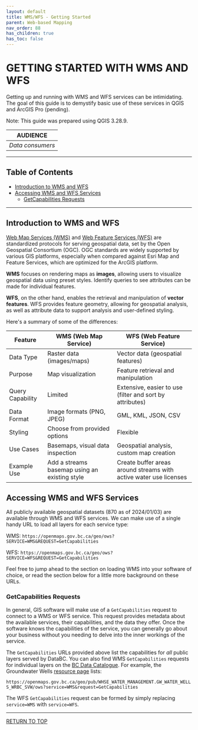 ```yaml
---
layout: default
title: WMS/WFS - Getting Started
parent: Web-based Mapping
nav_order: 88
has_children: true
has_toc: false
---
```


# GETTING STARTED WITH WMS AND WFS <!-- omit in toc -->

Getting up and running with WMS and WFS services can be intimidating. The goal of this guide is to demystify basic use of these services in QGIS and ArcGIS Pro (pending).

Note: This guide was prepared using QGIS 3.28.9.

|**AUDIENCE**|
|:---:|
| *Data consumers* |

-----------------------

## Table of Contents <!-- omit in toc -->
- [Introduction to WMS and WFS](#introduction-to-wms-and-wfs)
- [Accessing WMS and WFS Services](#accessing-wms-and-wfs-services)
  - [GetCapabilities Requests](#getcapabilities-requests)

-----------------------
## Introduction to WMS and WFS

[Web Map Services (WMS)](https://en.wikipedia.org/wiki/Web_Map_Service) and [Web Feature Services (WFS)](https://en.wikipedia.org/wiki/Web_Feature_Service) are standardized protocols for serving geospatial data, set by the Open Geospatial Consortium (OGC). OGC standards are widely supported by various GIS platforms, especially when compared against Esri Map and Feature Services, which are optimized for the ArcGIS platform.

**WMS** focuses on rendering maps as **images**, allowing users to visualize geospatial data using preset styles. Identify queries to see attributes can be made for individual features.

**WFS**, on the other hand, enables the retrieval and manipulation of **vector features**. WFS provides feature geometry, allowing for geospatial analysis, as well as attribute data to support analysis and user-defined styling.

Here's a summary of some of the differences:

| Feature           | WMS (Web Map Service)               | WFS (Web Feature Service)             |
|-------------------|------------------------------------|--------------------------------------|
| Data Type         | Raster data (images/maps)           | Vector data (geospatial features)    |
| Purpose           | Map visualization                   | Feature retrieval and manipulation  |
| Query Capability  | Limited                             | Extensive, easier to use (filter and sort by attributes)      |
| Data Format       | Image formats (PNG, JPEG)           | GML, KML, JSON, CSV      |
| Styling   | Choose from provided options        | Flexible     |
| Use Cases          | Basemaps, visual data inspection  | Geospatial analysis, custom map creation   |
| Example Use          | Add a streams basemap using an existing style    | Create buffer areas around streams with active water use licenses |

## Accessing WMS and WFS Services

All publicly available geospatial datasets (870 as of 2024/01/03) are available through WMS and WFS services. We can make use of a single handy URL to load all layers for each service type:

WMS: `https://openmaps.gov.bc.ca/geo/ows?SERVICE=WMS&REQUEST=GetCapabilities`

WFS: `https://openmaps.gov.bc.ca/geo/ows?SERVICE=WFS&REQUEST=GetCapabilities`

Feel free to jump ahead to the section on loading WMS into your software of choice, or read the section below for a little more background on these URLs.

### GetCapabilities Requests
In general, GIS software will make use of a `GetCapabilities` request to connect to a WMS or WFS service. This request provides metadata about the available services, their capabilities, and the data they offer. Once the software knows the capabilities of the service, you can generally go about your business without you needing to delve into the inner workings of the service.

The `GetCapabilities` URLs provided above list the capabilities for *all* public layers served by DataBC. You can also find WMS `GetCapabilities` requests for individual layers on the [BC Data Catalogue](https://catalogue.data.gov.bc.ca/). For example, the Groundwater Wells [resource page](https://catalogue.data.gov.bc.ca/dataset/groundwater-wells/resource/c9b8b97f-1dfc-4558-bf10-713df749a7e0) lists: 

`https://openmaps.gov.bc.ca/geo/pub/WHSE_WATER_MANAGEMENT.GW_WATER_WELLS_WRBC_SVW/ows?service=WMS&request=GetCapabilities`

The WFS `GetCapabilities` request can be formed by simply replacing `service=WMS` with `service=WFS`.

-----------------------

[RETURN TO TOP][1]

[1]: #top
